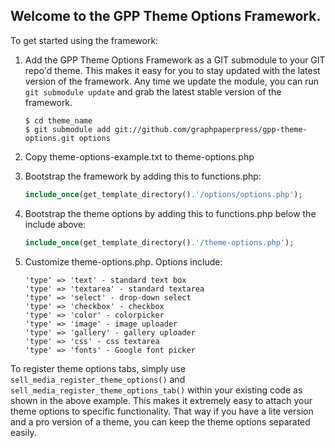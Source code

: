 ## Welcome to the GPP Theme Options Framework.

To get started using the framework:

1. Add the GPP Theme Options Framework as a GIT submodule to your GIT repo'd theme. This makes it easy for you to stay updated with the latest version of the framework. Any time we update the module, you can run `git submodule update` and grab the latest stable version of the framework.

    ```
    $ cd theme_name
    $ git submodule add git://github.com/graphpaperpress/gpp-theme-options.git options
    ```
2. Copy theme-options-example.txt to theme-options.php
3. Bootstrap the framework by adding this to functions.php:

    ```php
    include_once(get_template_directory().'/options/options.php');
    ```
4. Bootstrap the theme options by adding this to functions.php below the include above:

    ```php
    include_once(get_template_directory().'/theme-options.php');
    ```
5. Customize theme-options.php. Options include:

    ```
    'type' => 'text' - standard text box
    'type' => 'textarea' - standard textarea
    'type' => 'select' - drop-down select
    'type' => 'checkbox' - checkbox
    'type' => 'color' - colorpicker
    'type' => 'image' - image uploader
    'type' => 'gallery' - gallery uploader
    'type' => 'css' - css textarea
    'type' => 'fonts' - Google font picker
    ```

To register theme options tabs, simply use `sell_media_register_theme_options()` and `sell_media_register_theme_options_tab()` within your existing code as shown in the above example. This makes it extremely easy to attach your theme options to specific functionality. That way if you have a lite version and a pro version of a theme, you can keep the theme options separated easily.